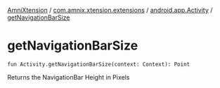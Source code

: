 [AmniXtension](../../index.md) / [com.amnix.xtension.extensions](../index.md) / [android.app.Activity](index.md) / [getNavigationBarSize](./get-navigation-bar-size.md)

# getNavigationBarSize

`fun Activity.getNavigationBarSize(context: Context): Point`

Returns the NavigationBar Height in Pixels

